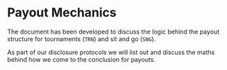 # Payout Mechanics
The document has been developed to discuss the logic behind the payout structure for tournaments (`TRN`) and sit and go (`SNG`).

As part of our disclosure protocols we will list out and discuss the maths behind how we come to the conclusion for payouts.
